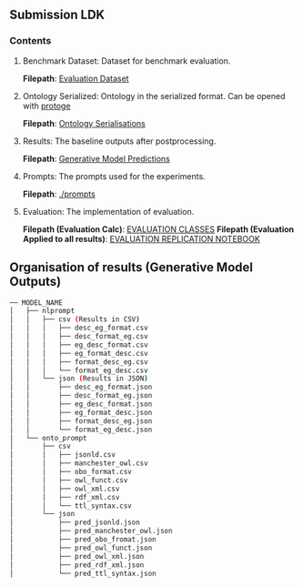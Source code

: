 
## Submission LDK

### Contents
1. Benchmark Dataset: Dataset for benchmark evaluation.
    
    **Filepath**: [Evaluation Dataset](./final_result/gold_annotations_fin_3.csv)
2. Ontology Serialized: Ontology in the serialized format. Can be opened with [protoge](https://protege.stanford.edu/)
    
    **Filepath**: [Ontology Serialisations](./ontology_serializations/)
3. Results: The baseline outputs after postprocessing.
    
    **Filepath**: [Generative Model Predictions](./final_result/)
4. Prompts: The prompts used for the experiments.
    
    **Filepath**: [./prompts](./prompts)
5. Evaluation: The implementation of evaluation.
    
    **Filepath (Evaluation Calc)**: [EVALUATION CLASSES](./evaluations/)
    **Filepath (Evaluation Applied to all results)**: [EVALUATION REPLICATION NOTEBOOK](./result_calc.ipynb)


## Organisation of results (Generative Model Outputs)


```bash
── MODEL_NAME
│   ├── nlprompt
│   │   ├── csv (Results in CSV)
│   │   │   ├── desc_eg_format.csv
│   │   │   ├── desc_format_eg.csv
│   │   │   ├── eg_desc_format.csv
│   │   │   ├── eg_format_desc.csv
│   │   │   ├── format_desc_eg.csv
│   │   │   └── format_eg_desc.csv
│   │   └── json (Results in JSON)
│   │       ├── desc_eg_format.json
│   │       ├── desc_format_eg.json
│   │       ├── eg_desc_format.json
│   │       ├── eg_format_desc.json
│   │       ├── format_desc_eg.json
│   │       └── format_eg_desc.json
│   └── onto_prompt
│       ├── csv
│       │   ├── jsonld.csv
│       │   ├── manchester_owl.csv
│       │   ├── obo_format.csv
│       │   ├── owl_funct.csv
│       │   ├── owl_xml.csv
│       │   ├── rdf_xml.csv
│       │   └── ttl_syntax.csv
│       └── json
│           ├── pred_jsonld.json
│           ├── pred_manchester_owl.json
│           ├── pred_obo_fromat.json
│           ├── pred_owl_funct.json
│           ├── pred_owl_xml.json
│           ├── pred_rdf_xml.json
│           └── pred_ttl_syntax.json
```